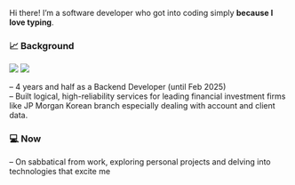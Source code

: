 Hi there! I’m a software developer who got into coding simply **because I love typing**.  

### 📈 Background
<img src="https://img.shields.io/badge/Pro*C-A8B9CC?style=flat-square&logo=C"/> <img src="https://img.shields.io/badge/Oracle-DA291C?style=flat-square"/>

– 4 years and half as a Backend Developer (until Feb 2025)  
– Built logical, high-reliability services for leading financial investment firms like JP Morgan Korean branch especially dealing with account and client data.
  
  

### 💻 Now
  – On sabbatical from work, exploring personal projects and delving into technologies that excite me  


